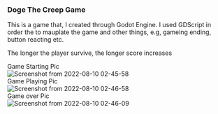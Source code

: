 <h3>Doge The Creep Game</h3>
<p>This is a game that, I created through Godot Engine. I used GDScript in order the to mauplate the game and other things, e.g, gameing ending, button reacting etc.</p>
<p>The longer the player survive, the longer score increases</p>

<span>Game Starting Pic</span><br/>
![Screenshot from 2022-08-10 02-45-58](https://user-images.githubusercontent.com/75313862/183767669-0107c892-0fd5-4c4c-a31b-11e12208f14f.png)
<br/>
<span>Game Playing Pic</span><br/>
![Screenshot from 2022-08-10 02-46-58](https://user-images.githubusercontent.com/75313862/183767693-f0e41fb1-06e6-4cb5-92cd-caf5115d47c1.png)
<br/>
<span>Game over Pic</span><br/>
![Screenshot from 2022-08-10 02-46-09](https://user-images.githubusercontent.com/75313862/183767682-7fd09d2f-be67-43b5-bda0-39468a4a57a0.png)
